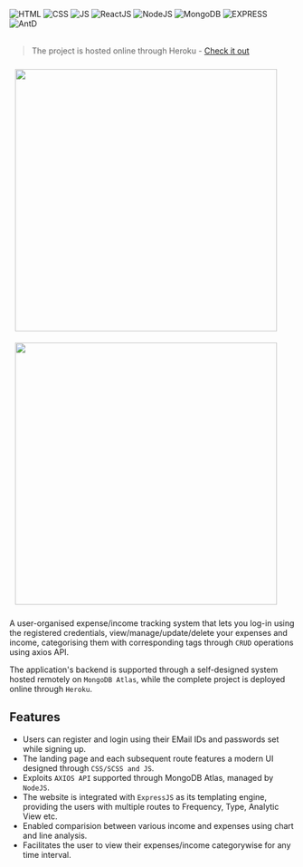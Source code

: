 <img alt="HTML" src="https://img.shields.io/badge/HTML-•-red" /> <img alt="CSS" src="https://img.shields.io/badge/CSS/SCSS-•-orange" /> <img alt="JS" src="https://img.shields.io/badge/JS-•-blue" />
<img alt="ReactJS" src="https://img.shields.io/badge/ReactJS-•-brown" />
<img alt="NodeJS" src="https://img.shields.io/badge/NodeJS-•-brown" />
<img alt="MongoDB" src="https://img.shields.io/badge/MongoDB-•-green" />
<img alt="EXPRESS" src="https://img.shields.io/badge/EXPRESS-•-pink" />
<img alt="AntD" src="https://img.shields.io/badge/AntD-•-black" />
</br></br>

> The project is hosted online through Heroku - [Check it out](https://expense-tracker-11-21.herokuapp.com/login)


<img src="landing-page.PNG" align="left" width="463" hspace="10" vspace="10">
<img src="l-p-2.PNG" width="463" hspace="10" vspace="10">
</br>

A user-organised expense/income tracking system that lets you log-in using the registered credentials, view/manage/update/delete your expenses and income, categorising them with corresponding tags through `CRUD` operations using axios API.

The application's backend is supported through a self-designed system hosted remotely on `MongoDB Atlas`, while the complete project is deployed online through `Heroku`.
</br>

## Features
 - Users can register and login using their EMail IDs and passwords set while signing up.
 - The landing page and each subsequent route features a modern UI designed through `CSS/SCSS and JS`.
 - Exploits `AXIOS API` supported through MongoDB Atlas, managed by `NodeJS`.
 - The website is integrated with `ExpressJS` as its templating engine, providing the users with multiple routes to Frequency, Type, Analytic View etc.
 - Enabled comparision between various income and expenses using chart and line analysis.
 - Facilitates the user to view their expenses/income categorywise for any time interval.

</br>

</br> 


